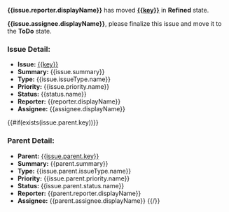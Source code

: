 **{{issue.reporter.displayName}}** has moved **[{{key}}]({{url}})** in **Refined** state.

**{{issue.assignee.displayName}}**, please finalize this issue and move it to the **ToDo** state.

### Issue Detail:
- **Issue:** [{{key}}]({{url}})
- **Summary:** {{issue.summary}}
- **Type:** {{issue.issueType.name}}
- **Priority:** {{issue.priority.name}}
- **Status:** {{status.name}}
- **Reporter:** {{reporter.displayName}}
- **Assignee:** {{assignee.displayName}}

{{#if(exists(issue.parent.key))}}
### Parent Detail:
- **Parent:** [{{issue.parent.key}}]({{issue.parent.url}})
- **Summary:** {{parent.summary}}
- **Type:** {{issue.parent.issueType.name}}
- **Priority:** {{issue.parent.priority.name}}
- **Status:** {{issue.parent.status.name}}
- **Reporter:** {{parent.reporter.displayName}}
- **Assignee:** {{parent.assignee.displayName}}
{{/}}
